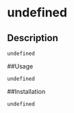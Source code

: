 # undefined

## Description
    
    undefined

##Usage
    
    undefined

##Installation
    
    undefined

